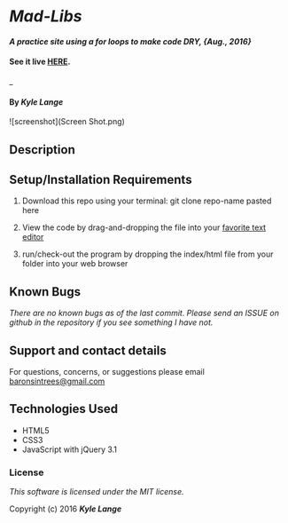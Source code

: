 # _Mad-Libs_

#### _A practice site using a for loops to make code DRY, {Aug., 2016}_

#### See it live [HERE](https://kylelange.github.io/mad-libs/).
_

#### By _**Kyle Lange**_

![screenshot](Screen Shot.png)

## Description

## Setup/Installation Requirements

1. Download this repo using your terminal: git clone repo-name pasted here

2. View the code by drag-and-dropping the file into your [favorite text editor](https://atom.io)

3. run/check-out the program by dropping the index/html file from your folder into your web browser

## Known Bugs

_There are no known bugs as of the last commit. Please send an ISSUE on github in the repository if you see something I have not._

## Support and contact details

For questions, concerns, or suggestions please email baronsintrees@gmail.com


## Technologies Used

* HTML5
* CSS3
* JavaScript with jQuery 3.1

### License

*This software is licensed under the MIT license.*

Copyright (c) 2016 **_Kyle Lange_**

